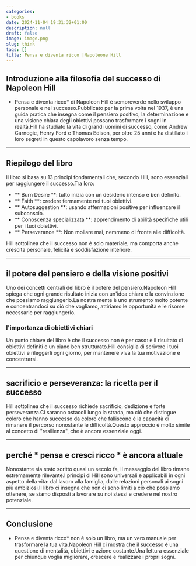 ```yaml
---
categories:
- books
date: 2024-11-04 19:31:32+01:00
description: null
draft: false
image: image.png
slug: think
tags: []
title: Pensa e diventa ricco |Napoleone Hill
---
```


## Introduzione alla filosofia del successo di Napoleon Hill
* Pensa e diventa ricco* di Napoleon Hill è sempreverde nello sviluppo personale e nel successo.Pubblicato per la prima volta nel 1937, è una guida pratica che insegna come il pensiero positivo, la determinazione e una visione chiara degli obiettivi possano trasformare i sogni in realtà.Hill ha studiato la vita di grandi uomini di successo, come Andrew Carnegie, Henry Ford e Thomas Edison, per oltre 25 anni e ha distillato i loro segreti in questo capolavoro senza tempo.

---

## Riepilogo del libro
Il libro si basa su 13 principi fondamentali che, secondo Hill, sono essenziali per raggiungere il successo.Tra loro:
- ** Burn Desire **: tutto inizia con un desiderio intenso e ben definito.
- ** Faith **: credere fermamente nei tuoi obiettivi.
- ** Autosuggestion **: usando affermazioni positive per influenzare il subconscio.
- ** Conoscenza specializzata **: apprendimento di abilità specifiche utili per i tuoi obiettivi.
- ** Perseverance **: Non mollare mai, nemmeno di fronte alle difficoltà.

Hill sottolinea che il successo non è solo materiale, ma comporta anche crescita personale, felicità e soddisfazione interiore.

---

## il potere del pensiero e della visione positivi
Uno dei concetti centrali del libro è il potere del pensiero.Napoleon Hill spiega che ogni grande risultato inizia con un'idea chiara e la convinzione che possiamo raggiungerlo.La nostra mente è uno strumento molto potente e concentrandoci su ciò che vogliamo, attiriamo le opportunità e le risorse necessarie per raggiungerlo.

### l'importanza di obiettivi chiari
Un punto chiave del libro è che il successo non è per caso: è il risultato di obiettivi definiti e un piano ben strutturato.Hill consiglia di scrivere i tuoi obiettivi e rileggerli ogni giorno, per mantenere viva la tua motivazione e concentrarsi.

---

## sacrificio e perseveranza: la ricetta per il successo
Hill sottolinea che il successo richiede sacrificio, dedizione e forte perseveranza.Ci saranno ostacoli lungo la strada, ma ciò che distingue coloro che hanno successo da coloro che falliscono è la capacità di rimanere il percorso nonostante le difficoltà.Questo approccio è molto simile al concetto di "resilienza", che è ancora essenziale oggi.

---

## perché * pensa e cresci ricco * è ancora attuale
Nonostante sia stato scritto quasi un secolo fa, il messaggio del libro rimane estremamente rilevante.I principi di Hill sono universali e applicabili in ogni aspetto della vita: dal lavoro alla famiglia, dalle relazioni personali ai sogni più ambiziosi.Il libro ci insegna che non ci sono limiti a ciò che possiamo ottenere, se siamo disposti a lavorare su noi stessi e credere nel nostro potenziale.

---

## Conclusione
* Pensa e diventa ricco* non è solo un libro, ma un vero manuale per trasformare la tua vita.Napoleon Hill ci mostra che il successo è una questione di mentalità, obiettivi e azione costante.Una lettura essenziale per chiunque voglia migliorare, crescere e realizzare i propri sogni.